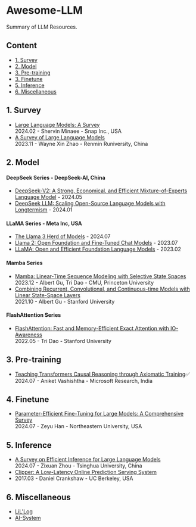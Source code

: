 # Awesome-LLM
Summary of LLM Resources.

## Content

- [1. Survey](#1-survey)
- [2. Model](#2-model)
- [3. Pre-training](#3-pre-training)
- [3. Finetune](#4-finetune)
- [5. Inference](#5-inference)
- [6. Miscellaneous](#6-miscellaneous)
  
## 1. Survey
- [Large Language Models: A Survey](https://arxiv.org/abs/2402.06196)  
  2024.02 - Shervin Minaee - Snap Inc., USA  
- [A Survey of Large Language Models](https://arxiv.org/abs/2303.18223)  
  2023.11 - Wayne Xin Zhao - Renmin Runiversity, China

## 2. Model
#### DeepSeek Series - DeepSeek-AI, China
- [DeepSeek-V2: A Strong, Economical, and Efficient Mixture-of-Experts Language Model](https://arxiv.org/abs/2405.04434) - 2024.05  
- [DeepSeek LLM: Scaling Open-Source Language Models with Longtermism](https://arxiv.org/abs/2401.02954) - 2024.01  
#### LLaMA Series - Meta Inc, USA
- [The Llama 3 Herd of Models](https://arxiv.org/abs/2407.21783) - 2024.07  
- [Llama 2: Open Foundation and Fine-Tuned Chat Models](https://arxiv.org/abs/2307.09288) - 2023.07  
- [LLaMA: Open and Efficient Foundation Language Models](https://arxiv.org/abs/2302.13971) - 2023.02
#### Mamba Series
- [Mamba: Linear-Time Sequence Modeling with Selective State Spaces](https://arxiv.org/abs/2312.00752)  
  2023.12 - Albert Gu, Tri Dao - CMU, Princeton University  
- [Combining Recurrent, Convolutional, and Continuous-time Models with Linear State-Space Layers](https://arxiv.org/abs/2110.13985)  
  2021.10 - Albert Gu - Stanford University    

#### FlashAttention Series
- [FlashAttention: Fast and Memory-Efficient Exact Attention with IO-Awareness](https://arxiv.org/abs/2205.14135)  
  2022.05 - Tri Dao - Stanford University  

## 3. Pre-training
- [Teaching Transformers Causal Reasoning through Axiomatic Training](https://arxiv.org/abs/2407.07612)✅    
  2024.07 - Aniket Vashishtha - Microsoft Research, India  

## 4. Finetune
- [Parameter-Efficient Fine-Tuning for Large Models: A Comprehensive Survey](https://arxiv.org/abs/2403.14608)  
  2024.07 - Zeyu Han - Northeastern University, USA

## 5. Inference
- [A Survey on Efficient Inference for Large Language Models](https://arxiv.org/abs/2404.14294)  
  2024.07 - Zixuan Zhou - Tsinghua University, China
- [Clipper: A Low-Latency Online Prediction Serving System](https://www.usenix.org/conference/nsdi17/technical-sessions/presentation/crankshaw)
- 2017.03 - Daniel Crankshaw - UC Berkeley, USA  

## 6. Miscellaneous
- [LiL'Log](https://lilianweng.github.io/archives/)
- [AI-System](https://ucbrise.github.io/cs294-ai-sys-fa19/)
